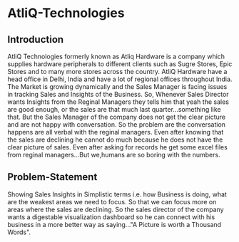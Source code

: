 # AtliQ-Technologies

## Introduction

AtliQ Technologies formerly known as Atliq Hardware is a company which supplies hardware peripherals to different clients such as Sugre Stores, Epic Stores and to many more stores across the country.
AtliQ Hardware have a head office in Delhi, India and have a lot of regional offices throughout India. The Market is growing dynamically and the Sales Manager is facing issues
in tracking Sales and Insights of the Business. So, Whenever Sales Director wants Insights from the Reginal Managers they tells him that yeah the sales are good enough, or the sales are that much last quarter...something like that. But the Sales Manager of the company does not get the clear picture and are not happy with conversation. So the problem are the conversation happens are all verbal with the reginal managers.
Even after knowing that the sales are declining he cannot do much because he does not have the clear picture of sales. Even after asking for records he get some excel files from reginal managers...But we,humans are so boring with the numbers.

## Problem-Statement

Showing Sales Insights in Simplistic terms i.e. how Business is doing, what are the weakest areas we need to focus. So that we can focus more on areas where the sales are declining. So the sales director of the company wants a digestable visualization dashboard so he can connect with his business in a more better way as saying..."A Picture is worth a Thousand Words".
